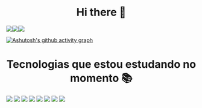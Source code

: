 
<!--


- 🔭 I’m currently working on TechBrudtland,BBTECH,SENAI
- 🌱 I’m currently learning Javascript,Java
- 👯 I’m looking to collaborate on everything i can,especially when it comes to problem solutions
- 🤔 I’m looking for help with to learn C++
- 💬 Ask me about Physics,Math,Portughuese,Logic,Css,
- 📫 How to reach me: glaucoscc@gmail.com
- 😄 Pronouns: your choise i don't realy mind that
- ⚡ Fun fact: My name can mean a greenish blue
-->
                                                                   
 <h1 align="center"> Hi there 👋 </h1>
<div style="display:flex">
  <img src="https://github-readme-stats.vercel.app/api?username=yveL23&theme=blue_navy&show_icons=true&hide_border=true&count_private=true&card_width=420">

<a href="https://github.com/yveL23">
 <img    src="https://github-readme-streak-stats.herokuapp.com/?user=yveL23&theme=blue_navy&hide_border=true&card_width=400"> 
</a>

<a href="https://github.com/yveL23">
  <img    src="https://github-readme-stats.vercel.app/api/top-langs/?username=yveL23&layout=compact&card_width=1020&theme=blue_navy&hide_border=true&"> 

</a>
</div>


[![Ashutosh's github activity graph](https://github-readme-activity-graph.vercel.app/graph?username=yveL23&theme=blue_navy&hide_border=true)](https://github.com/ashutosh00710/github-readme-activity-graph)

<h1 align="center"> Tecnologias que estou estudando no momento 📚 </h1> 
<div style="display: inline_block">
  <img    src="https://img.shields.io/badge/html5-%23E34F26.svg?style=for-the-badge&logo=html5&logoColor=white">
  <img    src="https://img.shields.io/badge/Figma-F24E1E?style=for-the-badge&logo=figma&logoColor=white" />
  <img    src="https://img.shields.io/badge/css3-%231572B6.svg?style=for-the-badge&logo=css3&logoColor=white">
  <img    src="https://img.shields.io/badge/javascript-%23323330.svg?style=for-the-badge&logo=javascript&logoColor=%23F7DF1E">
  <img    src="https://img.shields.io/badge/Node.js-43853D?style=for-the-badge&logo=node.js&logoColor=white" />
  <img    src="https://img.shields.io/badge/Express%20js-000000?style=for-the-badge&logo=express&logoColor=white" />
  <img    src="https://img.shields.io/badge/MySQL-00000F?style=for-the-badge&logo=mysql&logoColor=white" />
  <img    src="https://img.shields.io/badge/Insomnia-5849be?style=for-the-badge&logo=Insomnia&logoColor=white" />
</div>
